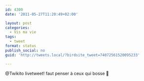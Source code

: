 ```yaml
---
id: 4300
date: '2011-05-27T11:20:49+02:00'

layout: post
categories:
  - Vis ma vie
tags:
  - tweet
format: status
publish_social: no
guid: 'http://tweets.local/?birdsite_tweet=74072561520095233'

---
```


@Twikito livetweet! faut penser à ceux qui bosse 🙂